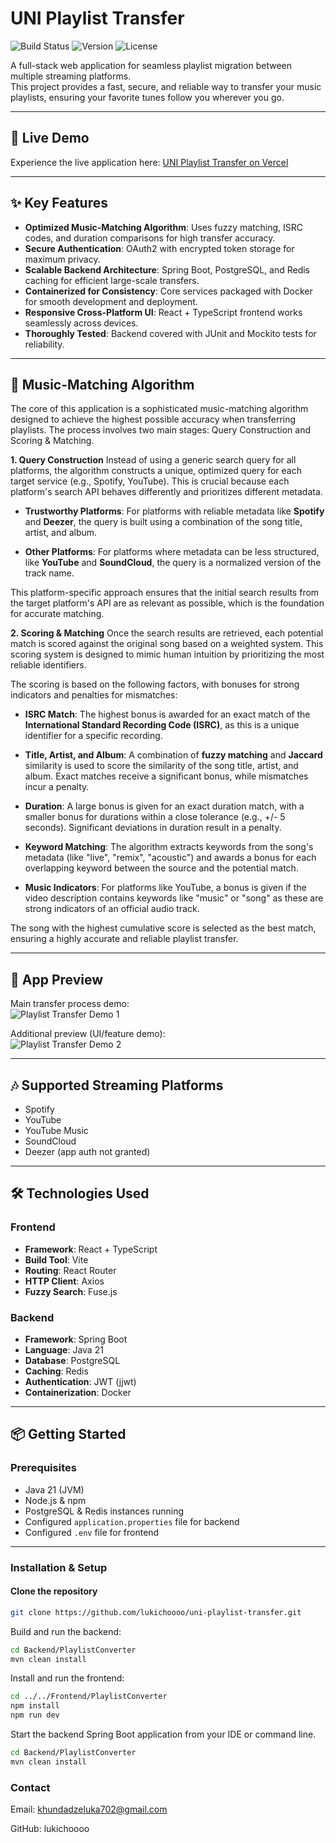 # UNI Playlist Transfer

![Build Status](https://img.shields.io/badge/build-passing-brightgreen)
![Version](https://img.shields.io/badge/version-1.2.1-blue)
![License](https://img.shields.io/badge/license-SpringBoot_3.5.4-orange)

A full-stack web application for seamless playlist migration between multiple streaming platforms.  
This project provides a fast, secure, and reliable way to transfer your music playlists, ensuring your favorite tunes follow you wherever you go.

---

## 🚀 Live Demo
Experience the live application here: [UNI Playlist Transfer on Vercel](https://uni-playlist-transfer.vercel.app/)

---

## ✨ Key Features
- **Optimized Music-Matching Algorithm**: Uses fuzzy matching, ISRC codes, and duration comparisons for high transfer accuracy.  
- **Secure Authentication**: OAuth2 with encrypted token storage for maximum privacy.  
- **Scalable Backend Architecture**: Spring Boot, PostgreSQL, and Redis caching for efficient large-scale transfers.  
- **Containerized for Consistency**: Core services packaged with Docker for smooth development and deployment.  
- **Responsive Cross-Platform UI**: React + TypeScript frontend works seamlessly across devices.  
- **Thoroughly Tested**: Backend covered with JUnit and Mockito tests for reliability.  

---

## 🧠 Music-Matching Algorithm
The core of this application is a sophisticated music-matching algorithm designed to achieve the highest possible accuracy when transferring playlists. The process involves two main stages: Query Construction and Scoring & Matching.

**1. Query Construction**
Instead of using a generic search query for all platforms, the algorithm constructs a unique, optimized query for each target service (e.g., Spotify, YouTube). This is crucial because each platform's search API behaves differently and prioritizes different metadata.

- **Trustworthy Platforms**: For platforms with reliable metadata like **Spotify** and **Deezer**, the query is built using a combination of the song title, artist, and album.

- **Other Platforms**: For platforms where metadata can be less structured, like **YouTube** and **SoundCloud**, the query is a normalized version of the track name.

This platform-specific approach ensures that the initial search results from the target platform's API are as relevant as possible, which is the foundation for accurate matching.

**2. Scoring & Matching**
Once the search results are retrieved, each potential match is scored against the original song based on a weighted system. This scoring system is designed to mimic human intuition by prioritizing the most reliable identifiers.

The scoring is based on the following factors, with bonuses for strong indicators and penalties for mismatches:

- **ISRC Match**: The highest bonus is awarded for an exact match of the **International Standard Recording Code (ISRC)**, as this is a unique identifier for a specific recording.

- **Title, Artist, and Album**: A combination of **fuzzy matching** and **Jaccard** similarity is used to score the similarity of the song title, artist, and album. Exact matches receive a significant bonus, while mismatches incur a penalty.

- **Duration**: A large bonus is given for an exact duration match, with a smaller bonus for durations within a close tolerance (e.g., +/- 5 seconds). Significant deviations in duration result in a penalty.

- **Keyword Matching**: The algorithm extracts keywords from the song's metadata (like "live", "remix", "acoustic") and awards a bonus for each overlapping keyword between the source and the potential match.

- **Music Indicators**: For platforms like YouTube, a bonus is given if the video description contains keywords like "music" or "song" as these are strong indicators of an official audio track.

The song with the highest cumulative score is selected as the best match, ensuring a highly accurate and reliable playlist transfer.

---

## 🎥 App Preview
Main transfer process demo:  
![Playlist Transfer Demo 1](./assets/uni-gif-1.gif)

Additional preview (UI/feature demo):  
![Playlist Transfer Demo 2](./assets/uni-gif-2.gif)

---

## 🎶 Supported Streaming Platforms
- Spotify  
- YouTube  
- YouTube Music  
- SoundCloud  
- Deezer   (app auth not granted)

---

## 🛠️ Technologies Used

### Frontend
- **Framework**: React + TypeScript  
- **Build Tool**: Vite  
- **Routing**: React Router  
- **HTTP Client**: Axios  
- **Fuzzy Search**: Fuse.js  

### Backend
- **Framework**: Spring Boot  
- **Language**: Java 21  
- **Database**: PostgreSQL  
- **Caching**: Redis  
- **Authentication**: JWT (jjwt)  
- **Containerization**: Docker  

---

## 📦 Getting Started

### Prerequisites
- Java 21 (JVM)  
- Node.js & npm  
- PostgreSQL & Redis instances running  
- Configured `application.properties` file for backend  
- Configured `.env` file for frontend  

---

### Installation & Setup

#### Clone the repository
```bash
git clone https://github.com/lukichoooo/uni-playlist-transfer.git
```


Build and run the backend:
```bash
cd Backend/PlaylistConverter
mvn clean install
```

Install and run the frontend:
```bash
cd ../../Frontend/PlaylistConverter
npm install
npm run dev
```

Start the backend Spring Boot application from your IDE or command line.
```bash
cd Backend/PlaylistConverter
mvn clean install
```

### Contact

Email: khundadzeluka702@gmail.com

GitHub: lukichoooo
